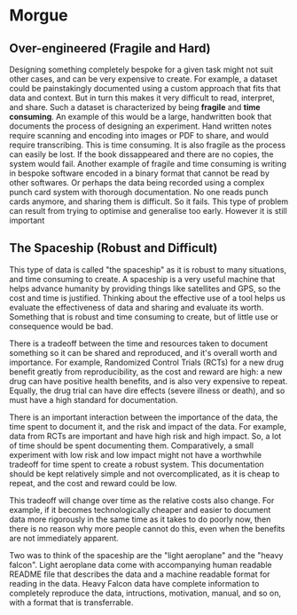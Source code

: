 # Morgue

## Over-engineered (Fragile and Hard)

Designing something completely bespoke for a given task might not suit other cases, and can be very expensive to create. For example, a dataset could be painstakingly documented using a custom approach that fits that data and context. But in turn this makes it very difficult to read, interpret, and share. Such a dataset is characterized by being **fragile** and **time consuming**. An example of this would be a large, handwritten book that documents the process of designing an experiment. Hand written notes require scanning and encoding into images or PDF to share, and would require transcribing. This is time consuming. It is also fragile as the process can easily be lost. If the book dissappeared and there are no copies, the system would fail. Another example of fragile and time consuming is writing in bespoke software encoded in a binary format that cannot be read by other softwares. Or perhaps the data being recorded using a complex punch card system with thorough documentation. No one reads punch cards anymore, and sharing them is difficult. So it fails. This type of problem can result from trying to optimise and generalise too early. However it is still important

## The Spaceship (Robust and Difficult)

This type of data is called "the spaceship" as it is robust to many situations, and time consuming to create. A spaceship is a very useful machine that helps advance humanity by providing things like satellites and GPS, so the cost and time is justified. Thinking about the effective use of a tool helps us evaluate the effectiveness of data and sharing and evaluate its worth. Something that is robust and time consuming to create, but of little use or consequence would be bad.

There is a tradeoff between the time and resources taken to document something so it can be shared and reproduced, and it's overall worth and importance. For example, Randomized Control Trials (RCTs) for a new drug benefit greatly from reproducibility, as the cost and reward are high: a new drug can have positive health benefits, and is also very expensive to repeat. Equally, the drug trial can have dire effects (severe illness or death), and so must have a high standard for documentation.

There is an important interaction between the importance of the data, the time spent to document it, and the risk and impact of the data. For example, data from RCTs are important and have high risk and high impact. So, a lot of time should be spent documenting them. Comparatively, a small experiment with low risk and low impact might not have a worthwhile tradeoff for time spent to create a robust system. This documentation should be kept relatively simple and not overcomplicated, as it is cheap to repeat, and the cost and reward could be low.

This tradeoff will change over time as the relative costs also change. For example, if it becomes technologically cheaper and easier to document data more rigorously in the same time as it takes to do poorly now, then there is no reason why more people cannot do this, even when the benefits are not immediately apparent.

Two was to think of the spaceship are the "light aeroplane" and the "heavy falcon". Light aeroplane data come with accompanying human readable README file that describes the data and a machine readable format for reading in the data. Heavy Falcon data have complete information to completely reproduce the data, intructions, motivation, manual, and so on, with a format that is transferrable.
